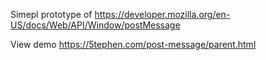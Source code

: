 Simepl prototype of https://developer.mozilla.org/en-US/docs/Web/API/Window/postMessage

View demo <https://5tephen.com/post-message/parent.html>
